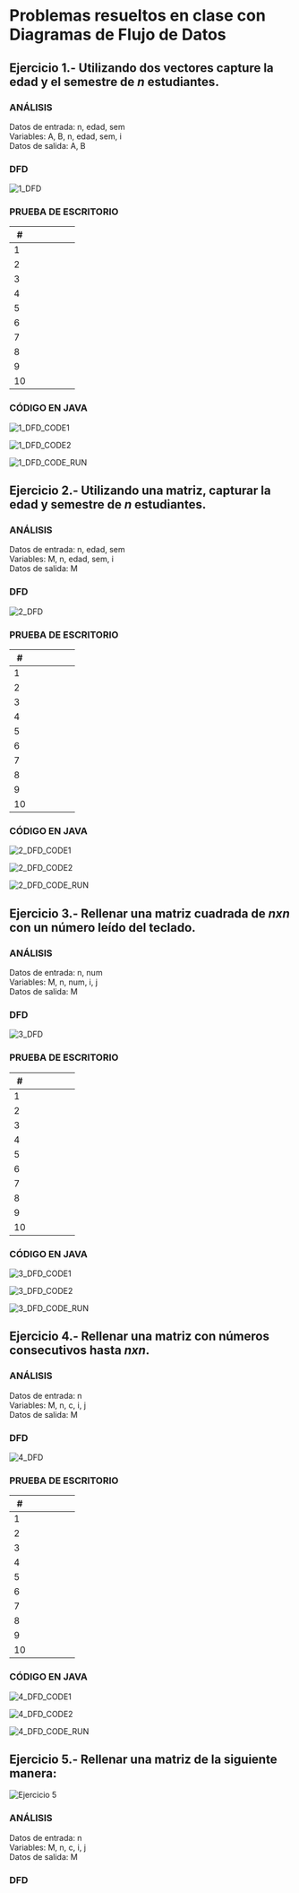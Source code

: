 # Problemas resueltos en clase con Diagramas de Flujo de Datos
## Ejercicio 1.- Utilizando dos vectores capture la edad y el semestre de _**n**_ estudiantes.
### ANÁLISIS
Datos de entrada: n, edad, sem\
Variables: A, B, n, edad, sem, i\
Datos de salida: A, B
### DFD
![1_DFD](https://user-images.githubusercontent.com/113320901/200151734-3e6f3e39-b306-41e9-87f7-08aeaf5c1b63.png)

### PRUEBA DE ESCRITORIO
|#  |  |  |  |  |  |
| ----------- |----------- |----------- |----------- |----------- |----------- |
| 1 |  |  |  |  |  |
| 2 |  |  |  |  |  |
| 3 |  |  |  |  |  |
| 4 |  |  |  | |  |
| 5 |  |  | | |  |
| 6 |  |  | | |  |
| 7 |  |  | | |  |
| 8 |  |  | | |  |
| 9 |  |  | | |  |
| 10 |  |  | | |  |

### CÓDIGO EN JAVA
![1_DFD_CODE1](https://user-images.githubusercontent.com/113320901/200151870-a553fb21-ac88-401c-8280-6810b960f093.png)

![1_DFD_CODE2](https://user-images.githubusercontent.com/113320901/200151871-6aeb6025-c78c-475f-9eed-8b3ff70d51ea.png)

![1_DFD_CODE_RUN](https://user-images.githubusercontent.com/113320901/200151873-086d95f6-67df-41ae-87ea-8610e4ccd83f.png)



## Ejercicio 2.- Utilizando una matriz, capturar la edad y semestre de _**n**_ estudiantes.
### ANÁLISIS
Datos de entrada: n, edad, sem\
Variables: M, n, edad, sem, i\
Datos de salida: M
### DFD
![2_DFD](https://user-images.githubusercontent.com/113320901/200193284-77be313b-08f1-4c3a-a83f-bc45dd23ea33.png)

### PRUEBA DE ESCRITORIO
|#  |  |  |  |  |  |
| ----------- |----------- |----------- |----------- |----------- |----------- |
| 1 |  |  |  |  |  |
| 2 |  |  |  |  |  |
| 3 |  |  |  |  |  |
| 4 |  |  |  | |  |
| 5 |  |  | | |  |
| 6 |  |  | | |  |
| 7 |  |  | | |  |
| 8 |  |  | | |  |
| 9 |  |  | | |  |
| 10 |  |  | | |  |

### CÓDIGO EN JAVA
![2_DFD_CODE1](https://user-images.githubusercontent.com/113320901/200193318-8ed7f6b4-b0eb-4c7a-8492-d34c1bae3f88.png)

![2_DFD_CODE2](https://user-images.githubusercontent.com/113320901/200193328-2ee48f5e-d216-40e7-bd78-134c31a87944.png)

![2_DFD_CODE_RUN](https://user-images.githubusercontent.com/113320901/200193336-0a53f81c-2941-46bc-a440-7138d487ce6f.png)



## Ejercicio 3.- Rellenar una matriz cuadrada de _**nxn**_ con un número leído del teclado.
### ANÁLISIS
Datos de entrada: n, num\
Variables: M, n, num, i, j\
Datos de salida: M
### DFD
![3_DFD](https://user-images.githubusercontent.com/113320901/200193444-2c52390e-998a-4505-be88-00843cb1d95e.png)

### PRUEBA DE ESCRITORIO
|#  |  |  |  |  |  |
| ----------- |----------- |----------- |----------- |----------- |----------- |
| 1 |  |  |  |  |  |
| 2 |  |  |  |  |  |
| 3 |  |  |  |  |  |
| 4 |  |  |  | |  |
| 5 |  |  | | |  |
| 6 |  |  | | |  |
| 7 |  |  | | |  |
| 8 |  |  | | |  |
| 9 |  |  | | |  |
| 10 |  |  | | |  |

### CÓDIGO EN JAVA
![3_DFD_CODE1](https://user-images.githubusercontent.com/113320901/200193475-b5164fe6-9dff-4ffd-8bc2-062ac515d172.png)

![3_DFD_CODE2](https://user-images.githubusercontent.com/113320901/200193484-8dfc00d3-fbb4-41bb-9eb3-5339a0834ab5.png)

![3_DFD_CODE_RUN](https://user-images.githubusercontent.com/113320901/200193498-fa902546-8100-49d2-95b2-17ac9ec0c487.png)



## Ejercicio 4.- Rellenar una matriz con números consecutivos hasta _**nxn**_.
### ANÁLISIS
Datos de entrada: n\
Variables: M, n, c, i, j\
Datos de salida: M
### DFD
![4_DFD](https://user-images.githubusercontent.com/113320901/200193757-28ee8f85-cb74-4c91-bb1d-31b5de156986.png)

### PRUEBA DE ESCRITORIO
|#  |  |  |  |  |  |
| ----------- |----------- |----------- |----------- |----------- |----------- |
| 1 |  |  |  |  |  |
| 2 |  |  |  |  |  |
| 3 |  |  |  |  |  |
| 4 |  |  |  | |  |
| 5 |  |  | | |  |
| 6 |  |  | | |  |
| 7 |  |  | | |  |
| 8 |  |  | | |  |
| 9 |  |  | | |  |
| 10 |  |  | | |  |

### CÓDIGO EN JAVA
![4_DFD_CODE1](https://user-images.githubusercontent.com/113320901/200193787-a62258e7-4751-4a46-a8f8-968d9f04097e.png)

![4_DFD_CODE2](https://user-images.githubusercontent.com/113320901/200193795-09a76f9b-4d62-493f-8ff3-b29a62f3b95c.png)

![4_DFD_CODE_RUN](https://user-images.githubusercontent.com/113320901/200193807-6effbdbc-c319-4c40-9085-27e9ceac9beb.png)



## Ejercicio 5.- Rellenar una matriz de la siguiente manera:
![Ejercicio 5](https://user-images.githubusercontent.com/113320901/200193955-529bf597-328f-4e5a-8bd6-0af6feb20cff.png)

### ANÁLISIS
Datos de entrada: n\
Variables: M, n, c, i, j\
Datos de salida: M
### DFD

